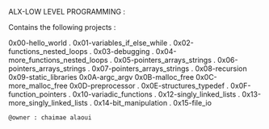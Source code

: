 ALX-LOW LEVEL PROGRAMMING  : 

Contains the following projects :

0x00-hello_world .
0x01-variables_if_else_while  .
0x02-functions_nested_loops .
0x03-debugging .
0x04-more_functions_nested_loops .
0x05-pointers_arrays_strings .
0x06-pointers_arrays_strings .
0x07-pointers_arrays_strings .
0x08-recursion 
0x09-static_libraries 
0x0A-argc_argv
0x0B-malloc_free 
0x0C-more_malloc_free
0x0D-preprocessor .
0x0E-structures_typedef .
0x0F-function_pointers .
0x10-variadic_functions .
0x12-singly_linked_lists .
0x13-more_singly_linked_lists .
0x14-bit_manipulation .
0x15-file_io 






~~~~~~~~~~~~~~~~~~~~~~~~~~~~~
@owner : chaimae alaoui  
